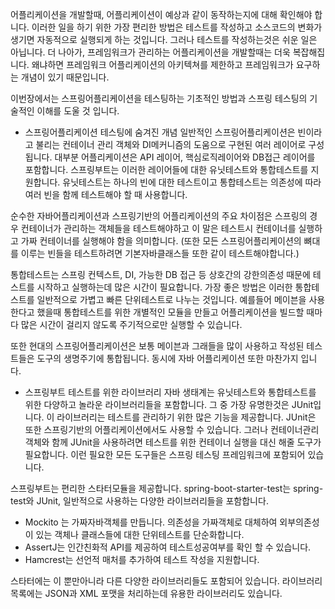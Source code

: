 어플리케이션을 개발할때, 어플리케이션이 예상과 같이 동작하는지에 대해 확인해야 합니다.
이러한 일을 하기 위한 가장 편리한 방법은 테스트를 작성하고 소스코드의 변화가 생기면
자동적으로 실행되게 하는 것입니다.
그러나 테스트를 작성하는것은 쉬운 일은 아닙니다.
더 나아가, 프레임워크가 관리하는 어플리케이션을 개발할때는 더욱 복잡해집니다.
왜냐하면 프레임워크 어플리케이션의 아키텍쳐를 제한하고
프레임워크가 요구하는 개념이 있기 때문입니다.

이번장에서는 스프링어플리케이션을 테스팅하는 기초적인 방법과 
스프링 테스팅의 기술적인 이해를 도울 것 입니다.

- 스프링어플리케이션 테스팅에 숨겨진 개념
일반적인 스프링어플리케이션은 빈이라고 불리는 컨테이너 관리 객체와
DI메커니즘의 도움으로 구현된 여러 레이어로 구성됩니다.
대부분 어플리케이션은 API 레이어, 핵심로직레이어와 DB접근 레이어를 포함합니다.
스프링부트는 이러한 레이어들에 대한 유닛테스트와 통합테스트를 지원합니다.
유닛테스트는 하나의 빈에 대한 테스트이고 통합테스트는 의존성에 따라 여러 빈을
함께 테스트해야 할 때 사용합니다.

순수한 자바어플리케이션과 스프링기반의 어플리케이션의 주요 차이점은
스프링의 경우 컨테이너가 관리하는 객체들을 테스트해야하고
이 말은 테스트시 컨테이너를 실행하고 가짜 컨테이너를 실행해야 함을 의미합니다.
(또한 모든 스프링어플리케이션의 뼈대를 이루는 빈들을 테스트하려면 기본자바클래스들 또한
같이 테스트해야합니다.)

통합테스트는 스프링 컨텍스트, DI, 가능한 DB 접근 등 상호간의 강한의존성 때문에
테스트를 시작하고 실행하는데 많은 시간이 필요합니다.
가장 좋은 방법은 이러한 통합테스트를 일반적으로 가볍고 빠른 단위테스트로 나누는 것입니다.
예를들어 메이븐을 사용한다고 했을때 통합테스트를 위한 개별적인 모듈을 만들고
어플리케이션을 빌드할 때마다 많은 시간이 걸리지 않도록 주기적으로만 실행할 수 있습니다.

또한 현대의 스프링어플리케이션은 보통 메이븐과 그래들을 많이 사용하고
작성된 테스트들은 도구의 생명주기에 통합됩니다.
동시에 자바 어플리케이션 또한 마찬가지 입니다.

- 스프링부트 테스트를 위한 라이브러리
자바 생태계는 유닛테스트와 통합테스트를 위한 다양하고 놀라운 라이브러리들을 포함합니다.
그 중 가장 유명한것은 JUnit입니다.
이 라이브러리는 테스트를 관리하기 위한 많은 기능을 제공합니다.
JUnit은 또한 스프링기반의 어플리케이션에서도 사용할 수 있습니다.
그러나 컨테이너관리 객체와 함께 JUnit을 사용하려면 
테스트를 위한 컨테이너 실행을 대신 해줄 도구가 필요합니다.
이런 필요한 모든 도구들은 스프링 테스팅 프레임워크에 포함되어 있습니다.

스프링부트는 편리한 스타터모듈을 제공합니다.
spring-boot-starter-test는 spring-test와 JUnit, 일반적으로 사용하는 다양한 라이브러리들을 포함합니다.

* Mockito 는 가짜자바객체를 만듭니다. 의존성을 가짜객체로 대체하여 외부의존성이 있는
객체나 클래스들에 대한 단위테스트를 단순화합니다.
* AssertJ는 인간친화적 API를 제공하여 테스트성공여부를 확인 할 수 있습니다.
* Hamcrest는 선언적 매처를 추가하여 테스트 작성을 지원합니다.

스타터에는 이 뿐만아니라 다른 다양한 라이브러리들도 포함되어 있습니다.
라이브러리 목록에는 JSON과 XML 포맷을 처리하는데 유용한 라이브러리도 있습니다.



